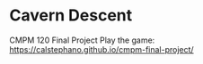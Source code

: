 # Cavern Descent
CMPM 120 Final Project
Play the game: https://calstephano.github.io/cmpm-final-project/

